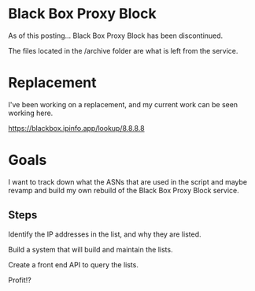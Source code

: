 # Black Box Proxy Block 

As of this posting... Black Box Proxy Block has been discontinued.

The files located in the /archive folder are what is left from the service.

# Replacement 

I've been working on a replacement, and my current work can be seen working here. 

https://blackbox.ipinfo.app/lookup/8.8.8.8


# Goals 

I want to track down what the ASNs that are used in the script and maybe revamp and build my own rebuild of the Black Box Proxy Block service.

## Steps

Identify the IP addresses in the list, and why they are listed.

Build a system that will build and maintain the lists.

Create a front end API to query the lists.

Profit!?
